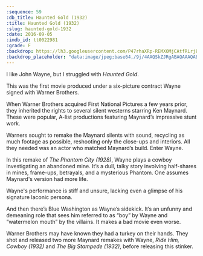 ```yaml
---
:sequence: 59
:db_title: Haunted Gold (1932)
:title: Haunted Gold (1932)
:slug: haunted-gold-1932
:date: 2016-09-05
:imdb_id: tt0022981
:grade: F
:backdrop: https://lh3.googleusercontent.com/P47rhaXRp-REMXOMjCAtfRLrjETjpyxTOAZPehjXp1xY9gEh7RjAsmPFA0ZmlVKyzcds9tQD52qQ=w1000-l75-rj
:backdrop_placeholder: "data:image/jpeg;base64,/9j/4AAQSkZJRgABAQAAAQABAAD/2wCEACgcHiMeGSgjISMtKygwPGRBPDc3PHtYXUlkkYCZlo+AjIqgtObDoKrarYqMyP/L2u71////m8H////6/+b9//gBKy0tMCkwajU1auyZgJns7Ozs7Ozs7Ozs7Ozs7Ozs7Ozs7Ozs7Ozs7Ozs7Ozs7Ozs7Ozs7Ozs7Ozs7Ozs7Ozs7P/AABEIAAsAFAMBIgACEQEDEQH/xAAXAAADAQAAAAAAAAAAAAAAAAAAAQME/8QAIhAAAQQBAgcAAAAAAAAAAAAAAQACAxEhBCISMTJRYXGx/8QAFAEBAAAAAAAAAAAAAAAAAAAAAP/EABQRAQAAAAAAAAAAAAAAAAAAAAD/2gAMAwEAAhEDEQA/AK6djZo3hztziQPClcwIi7DFe02bdU/hxQCpruomzi/iBRSPa2nWDfIoWeMlrAAcUhB//9k="
---
```


I like John Wayne, but I struggled with _Haunted Gold_.

This was the first movie produced under a six-picture contract Wayne signed with Warner Brothers.

When Warner Brothers acquired First National Pictures a few years prior, they inherited the rights to several silent westerns starring Ken Maynard. These were popular, A-list productions featuring Maynard’s impressive stunt work.

Warners sought to remake the Maynard silents with sound, recycling as much footage as possible, reshooting only the close-ups and interiors. All they needed was an actor who matched Maynard’s build. Enter Wayne.

In this remake of _The Phantom City (1928)_, Wayne plays a cowboy investigating an abandoned mine. It’s a dull, talky story involving half-shares in mines, frame-ups, betrayals, and a mysterious Phantom. One assumes Maynard's version had more life.

Wayne's performance is stiff and unsure, lacking even a glimpse of his signature laconic persona.

And then there’s Blue Washington as Wayne’s sidekick. It’s an unfunny and demeaning role that sees him referred to as “boy” by Wayne and “watermelon mouth” by the villains. It makes a bad movie even worse.

Warner Brothers may have known they had a turkey on their hands. They shot and released two more Maynard remakes with Wayne, _Ride Him, Cowboy (1932)_ and _The Big Stampede (1932)_, before releasing this stinker.
